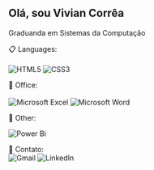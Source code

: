 ## Olá, sou Vivian Corrêa 
Graduanda em Sistemas da Computação

📋 Languages: <br>
<br>
 ![HTML5](https://img.shields.io/badge/html5-%23E34F26.svg?style=for-the-badge&logo=html5&logoColor=white) 
 ![CSS3](https://img.shields.io/badge/css3-%231572B6.svg?style=for-the-badge&logo=css3&logoColor=white)

🏢 Office: <br>
<br>
![Microsoft Excel](https://img.shields.io/badge/Microsoft_Excel-217346?style=for-the-badge&logo=microsoft-excel&logoColor=white)
![Microsoft Word](https://img.shields.io/badge/Microsoft_Word-2B579A?style=for-the-badge&logo=microsoft-word&logoColor=white)

🥅 Other: <br>

![Power Bi](https://img.shields.io/badge/power_bi-F2C811?style=for-the-badge&logo=powerbi&logoColor=black)

💬 Contato: <br>
![Gmail](https://img.shields.io/badge/Gmail-D14836?style=for-the-badge&logo=gmail&logoColor=white)
![LinkedIn](https://img.shields.io/badge/linkedin-%230077B5.svg?style=for-the-badge&logo=linkedin&logoColor=white)

